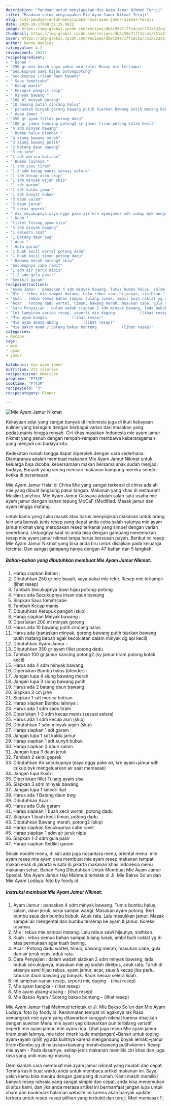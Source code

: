 ```yaml
---
description: "Panduan untuk menyiapakan Mie Ayam Jamur Nikmat Teruji"
title: "Panduan untuk menyiapakan Mie Ayam Jamur Nikmat Teruji"
slug: 4143-panduan-untuk-menyiapakan-mie-ayam-jamur-nikmat-teruji
date: 2020-10-17T08:51:29.982Z
image: https://img-global.cpcdn.com/recipes/db8c59e71ff1aca1/751x532cq70/mie-ayam-jamur-nikmat-foto-resep-utama.jpg
thumbnail: https://img-global.cpcdn.com/recipes/db8c59e71ff1aca1/751x532cq70/mie-ayam-jamur-nikmat-foto-resep-utama.jpg
cover: https://img-global.cpcdn.com/recipes/db8c59e71ff1aca1/751x532cq70/mie-ayam-jamur-nikmat-foto-resep-utama.jpg
author: Danny Watkins
ratingvalue: 4.1
reviewcount: 20337
recipeingredient:
- " Bahan "
- "250 gr mie basah saya pakai mie telur Resep mie terlampir           lihat resep"
- "Secukupnya Sawi hijau potongpotong"
- "Secukupnya irisan daun bawang"
- " Saus tomatcabe"
- " Kecap manis"
- " Kerupuk pangsit skip"
- " Minyak bawang "
- "200 ml minyak goreng"
- "10 bawang putih cincang halus"
- " panaskan minyak goreng bawang putih biarkan bawang putih matang bebah agak kecoklatan dalam minyak dg api kecil"
- " Ayam Jamur "
- "350 gr ayam fillet potong dadu"
- "100 gr jamur kancing potong2 sy jamur tiram potong kotak kecil"
- "4 sdm minyak bawang"
- " Bumbu halus blender "
- "4 siung bawang merah"
- "3 siung bawang putih"
- "2 batang daun bawang"
- "3 cm jahe"
- "1 sdt merica butiran"
- " Bumbu lainnya "
- "1 sdm saos tiram"
- "1-3 sdm kecap manis sesuai selera"
- "1 sdm kecap asin skip"
- "1 sdm minyak wijen skip"
- "1 sdt garam"
- "1 sdt kaldu jamur"
- "1 sdt kunyit bubuk"
- "3 daun salam"
- "3 daun jeruk"
- "2 serai geprek"
- " Air secukupnya saya ngga pake air krn ayamjamur sdh cukup byk mengeluarkan air saat memasak"
- " Kuah "
- "fillet Tulang ayam sisa"
- "3 sdm minyak bawang"
- "1 seledri ikat"
- "1 Batang daun bwg"
- " Acar "
- " Gula garam"
- "1 buah kecil wortel potong dadu"
- "1 buah kecil timun potong dadu"
- " Bawang merah potong2 skip"
- "Secukupnya cabe rawit"
- "1 sdm air jeruk nipis"
- "1-2 sdm gula pasir"
- "Sedikit garam"
recipeinstructions:
- "Ayam Jamur : panaskan 4 sdm minyak bawang. Tumis bumbu halus, salam, daun jeruk, serai sampai wangi. Masukan ayam potong. Beri bumbu saus dan bumbu bubuk. Aduk rata. Lalu masukkan jamur. Masak sampai air mengental dan bumbu terserap ke ayam &amp; jamur. Koreksi rasanya."
- "Mie : rebus mie sampai matang. Lalu rebus sawi hijaunya, sisihkan."
- "Kuah : rebus semua bahan sampai tulang lunak, ambil buih coklat yg di atas permukaan agar kuah bening."
- "Acar : Potong dadu wortel, timun, bawang merah, masukan cabe, gula dan air jeruk nipis, aduk rata."
- "Cara Penyajian : dalam wadah siapkan 2 sdm minyak bawang, lada bubuk secukupnya, masukan mie yg sudah direbus, aduk rata. Taruh di atasnya sawi hijau rebus, ayam jamur, acar, saus &amp; kecap jika perlu, taburan daun bawang yg banyak. Racik sesuai selera lidah."
- "Ini lampiran varian resep, seperti mie daging           (lihat resep)"
- "Mie ayam bangka           (lihat resep)"
- "Mie ayam abang-abang           (lihat resep)"
- "Mie Bakso Ayam / Soteng bakso bonteng           (lihat resep)"
categories:
- Recipe
tags:
- mie
- ayam
- jamur

katakunci: mie ayam jamur 
nutrition: 272 calories
recipecuisine: American
preptime: "PT32M"
cooktime: "PT45M"
recipeyield: "3"
recipecategory: Dinner

---
```



![Mie Ayam Jamur Nikmat](https://img-global.cpcdn.com/recipes/db8c59e71ff1aca1/751x532cq70/mie-ayam-jamur-nikmat-foto-resep-utama.jpg)

Kekayaan adat yang sangat banyak di Indonesia juga di ikuti kekayaan kuliner yang beragam dengan berbagai varian dari masakan yang pedas,manis hingga renyah. Ciri khas masakan Indonesia mie ayam jamur nikmat yang penuh dengan rempah-rempah membawa keberaragaman yang menjadi ciri budaya kita.


Kedekatan rumah tangga dapat diperoleh dengan cara sederhana. Diantaranya adalah membuat makanan Mie Ayam Jamur Nikmat untuk keluarga bisa dicoba. kebersamaan makan bersama anak sudah menjadi budaya, Banyak yang sering mencari makanan kampung mereka sendiri ketika di perantauan.

Mie Ayam Jamur Halal di China Mie yang sangat terkenal di china adalah mie yang dibuat langsung pakai tangan. Makanan yang khas di restaurant Muslim Lanzhou. Mie Ayam Jamur Cassava adalah salah satu usaha mie ayam jamur dengan bahan tepung MoCaF (Modified. Masak jamur dan ayam hingga matang.

untuk kamu yang suka masak atau harus menyiapkan makanan untuk orang lain ada banyak jenis resep yang dapat anda coba salah satunya mie ayam jamur nikmat yang merupakan resep terkenal yang simpel dengan varian sederhana. Untungnya saat ini anda bisa dengan gampang menemukan resep mie ayam jamur nikmat tanpa harus bersusah payah.
Berikut ini resep Mie Ayam Jamur Nikmat yang bisa anda tiru untuk disajikan pada keluarga tercinta. Dan sangat gampang hanya dengan 47 bahan dan 9 langkah.


<!--inarticleads1-->

##### Bahan-bahan yang dibutuhkan membuat Mie Ayam Jamur Nikmat:

1. Harap siapkan  Bahan :
1. Dibutuhkan 250 gr mie basah, saya pakai mie telur. Resep mie terlampir           (lihat resep)
1. Tambah Secukupnya Sawi hijau potong-potong
1. Harus ada Secukupnya irisan daun bawang
1. Siapkan  Saus tomat/cabe
1. Tambah  Kecap manis
1. Dibutuhkan  Kerupuk pangsit (skip)
1. Harap siapkan  Minyak bawang :
1. Diperlukan 200 ml minyak goreng
1. Harus ada 10 bawang putih cincang halus
1. Harus ada  (panaskan minyak, goreng bawang putih biarkan bawang putih matang bebah agak kecoklatan dalam minyak dg api kecil)
1. Dibutuhkan  Ayam Jamur :
1. Dibutuhkan 350 gr ayam fillet potong dadu
1. Tambah 100 gr jamur kancing potong2 (sy jamur tiram potong kotak kecil)
1. Harus ada 4 sdm minyak bawang
1. Diperlukan  Bumbu halus (blender) :
1. Jangan lupa 4 siung bawang merah
1. Jangan lupa 3 siung bawang putih
1. Harus ada 2 batang daun bawang
1. Siapkan 3 cm jahe
1. Siapkan 1 sdt merica butiran
1. Harap siapkan  Bumbu lainnya :
1. Harus ada 1 sdm saos tiram
1. Diperlukan 1-3 sdm kecap manis (sesuai selera)
1. Harus ada 1 sdm kecap asin (skip)
1. Dibutuhkan 1 sdm minyak wijen (skip)
1. Harap siapkan 1 sdt garam
1. Jangan lupa 1 sdt kaldu jamur
1. Harap siapkan 1 sdt kunyit bubuk
1. Harap siapkan 3 daun salam
1. Jangan lupa 3 daun jeruk
1. Tambah 2 serai geprek
1. Dibutuhkan  Air secukupnya (saya ngga pake air, krn ayam+jamur sdh cukup byk mengeluarkan air saat memasak)
1. Jangan lupa  Kuah :
1. Diperlukan fillet Tulang ayam sisa
1. Siapkan 3 sdm minyak bawang
1. Jangan lupa 1 seledri ikat
1. Harus ada 1 Batang daun bwg
1. Dibutuhkan  Acar :
1. Harus ada  Gula garam
1. Harap siapkan 1 buah kecil wortel, potong dadu
1. Siapkan 1 buah kecil timun, potong dadu
1. Dibutuhkan  Bawang merah, potong2 (skip)
1. Harap siapkan Secukupnya cabe rawit
1. Harap siapkan 1 sdm air jeruk nipis
1. Siapkan 1-2 sdm gula pasir
1. Harap siapkan Sedikit garam


Selain noodle menu, di sini ada juga nusantara menu, oriental menu. mie ayam resep mie ayam cara membuat mie ayam resep makanan tempat makan enak di jakarta wisata di jakarta makanan khas indonesia menu makanan sehat. Bahan Yang Dibutuhkan Untuk Membuat Mie Ayam Jamur Spesial. Mie Ayam Jamur Haji Mahmud terletak di Jl. Mie Bakso So&#39;un dan Mie Ayam Lodaya. foto by foody.id. 

<!--inarticleads2-->

##### Instruksi membuat  Mie Ayam Jamur Nikmat:

1. Ayam Jamur : panaskan 4 sdm minyak bawang. Tumis bumbu halus, salam, daun jeruk, serai sampai wangi. Masukan ayam potong. Beri bumbu saus dan bumbu bubuk. Aduk rata. Lalu masukkan jamur. Masak sampai air mengental dan bumbu terserap ke ayam &amp; jamur. Koreksi rasanya.
1. Mie : rebus mie sampai matang. Lalu rebus sawi hijaunya, sisihkan.
1. Kuah : rebus semua bahan sampai tulang lunak, ambil buih coklat yg di atas permukaan agar kuah bening.
1. Acar : Potong dadu wortel, timun, bawang merah, masukan cabe, gula dan air jeruk nipis, aduk rata.
1. Cara Penyajian : dalam wadah siapkan 2 sdm minyak bawang, lada bubuk secukupnya, masukan mie yg sudah direbus, aduk rata. Taruh di atasnya sawi hijau rebus, ayam jamur, acar, saus &amp; kecap jika perlu, taburan daun bawang yg banyak. Racik sesuai selera lidah.
1. Ini lampiran varian resep, seperti mie daging -           (lihat resep)
1. Mie ayam bangka -           (lihat resep)
1. Mie ayam abang-abang -           (lihat resep)
1. Mie Bakso Ayam / Soteng bakso bonteng -           (lihat resep)


Mie Ayam Jamur Haji Mahmud terletak di Jl. Mie Bakso So&#39;un dan Mie Ayam Lodaya. foto by foody.id. Kenikmatan tempat ini agaknya tak Rasa semangkok mie ayam yang ditawarkan sungguh nikmat karena disajikan dengan suwiran Menu mie ayam yag ditawarkan pun terbilang variatif seperti mie ayam jamur, mie ayam rica. Lihat juga resep Mie ayam jamur tiram enak lainnya. mie telor (merk kuda menjangan)•Bahan untuk toping ayam•ayam (pilih yg ada kulitnya karena mengandung bnyak lemak)•jamur tiram•Bumbu yg di haluskan•bawang merah•bawang putih•kemiri. Resep mie ayam - Pada dasarnya, setiap jenis makanan memiliki ciri khas dan juga rasa yang unik masing-masing. 

Demikianlah cara membuat mie ayam jamur nikmat yang mudah dan cepat. Terima kasih buat waktu anda untuk membaca artikel makanan ini. Saya yakin kamu bisa meniru dengan gampang di rumah. Kami masih memiliki banyak resep rahasia yang sangat simple dan cepat, anda bisa menemukan di situs kami, dan jika anda merasa artikel ini bermanfaat jangan lupa untuk share dan bookmark halaman website ini karena akan banyak update terbaru untuk resep-resep pilihan yang terbukti dan teruji. Mari memasak !!. 
